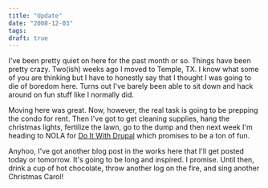 ```yaml
---
title: "Update"
date: "2008-12-03"
tags:
draft: true
---
```


I've been pretty quiet on here for the past month or so.  Things have been pretty crazy.  Two(ish) weeks ago I moved to Temple, TX.  I know what some of you are thinking but I have to honestly say that I thought I was going to die of boredom here.  Turns out I've barely been able to sit down and hack around on fun stuff like I normally did.

Moving here was great.  Now, however, the real task is going to be prepping the condo for rent.  Then I've got to get cleaning supplies, hang the christmas lights, fertilize the lawn, go to the dump and then next week I'm heading to NOLA for [Do It With Drupal](http://www.doitwithdrupal.com/,) which promises to be a ton of fun.

Anyhoo, I've got another blog post in the works here that I'll get posted today or tomorrow.  It's going to be long and inspired.  I promise.  Until then, drink a cup of hot chocolate, throw another log on the fire, and sing another Christmas Carol!
